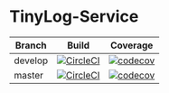 # TinyLog-Service

| Branch | Build  | Coverage |
| ------ | -------------- | ------------ |
| develop | [![CircleCI](https://circleci.com/gh/tinylog/tinylog-service/tree/develop.svg?style=svg)](https://circleci.com/gh/tinylog/tinylog-service/tree/develop) | [![codecov](https://codecov.io/gh/tinylog/tinylog-service/branch/develop/graph/badge.svg)](https://codecov.io/gh/tinylog/tinylog-service/branch/develop) |
| master | [![CircleCI](https://circleci.com/gh/tinylog/tinylog-service/tree/master.svg?style=svg)](https://circleci.com/gh/tinylog/tinylog-service/tree/master) | [![codecov](https://codecov.io/gh/tinylog/tinylog-service/branch/master/graph/badge.svg)](https://codecov.io/gh/tinylog/tinylog-service/branch/master) |
